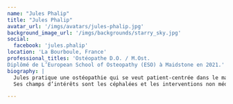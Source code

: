 ```yaml
---
name: "Jules Phalip"
title: "Jules Phalip"
avatar_url: '/imgs/avatars/jules-phalip.jpg'
background_image_url: '/imgs/backgrounds/starry_sky.jpg'
social:
  facebook: 'jules.phalip'
location: 'La Bourboule, France'
professional_titles: 'Ostéopathe D.O. / M.Ost.
Diplômé de L’European School of Osteopathy (ESO) à Maidstone en 2021.'
biography: |
  Jules pratique une ostéopathie qui se veut patient-centrée dans le massif central; il répartit son temps entre la pratique clinique, la recherche et l’éducation.
  Ses champs d’intérêts sont les céphalées et les interventions non médicamenteuses pour la douleur.

---
```

